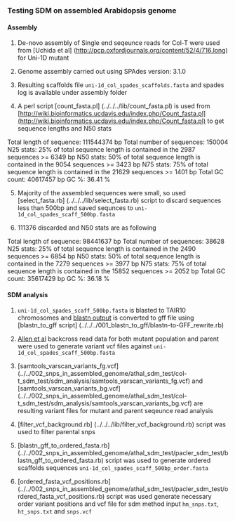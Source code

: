 ### Testing SDM on assembled Arabidopsis genome

#### Assembly

1. De-novo assembly of Single end seqeunce reads for Col-T were used from [Uchida et al] (http://pcp.oxfordjournals.org/content/52/4/716.long) for Uni-1D mutant

2. Genome assembly carried out using SPAdes version: 3.1.0

3. Resulting scaffolds file `uni-1d_col_spades_scaffolds.fasta` and spades log is available under assembly folder

4. A perl script [count\_fasta.pl] (../../../lib/count_fasta.pl) is used from [http://wiki.bioinformatics.ucdavis.edu/index.php/Count_fasta.pl](http://wiki.bioinformatics.ucdavis.edu/index.php/Count_fasta.pl) to get sequence lengths and N50 stats

Total length of sequence:	111544374 bp
Total number of sequences:	150004
N25 stats:			25% of total sequence length is contained in the 2987 sequences >= 6349 bp
N50 stats:			50% of total sequence length is contained in the 9054 sequences >= 3423 bp
N75 stats:			75% of total sequence length is contained in the 21629 sequences >= 1401 bp
Total GC count:			40617457 bp
GC %:				36.41 %
 
5. Majority of the assembled sequences were small, so used [select\_fasta.rb] (../../../lib/select_fasta.rb) script to discard sequences less than 500bp and saved sequnces to `uni-1d_col_spades_scaff_500bp.fasta`

6. 111376 discarded and N50 stats are as following

Total length of sequence:	98441637 bp
Total number of sequences:	38628
N25 stats:			25% of total sequence length is contained in the 2490 sequences >= 6854 bp
N50 stats:			50% of total sequence length is contained in the 7279 sequences >= 3977 bp
N75 stats:			75% of total sequence length is contained in the 15852 sequences >= 2052 bp
Total GC count:			35617429 bp
GC %:				36.18 %


#### SDM analysis

1. `uni-1d_col_spades_scaff_500bp.fasta` is blasted to TAIR10 chromosomes and [blastn output](col_spades500bp_vs_col0.blastn) is converted to gff file using [blastn_to_gff script] (../../../001_blastn_to_gff/blastn-to-GFF_rewrite.rb)

2. [Allen et al](http://journal.frontiersin.org/article/10.3389/fpls.2013.00362/full) backcross read data for both mutant population and parent were used to generate variant vcf files against `uni-1d_col_spades_scaff_500bp.fasta`

3. [samtools_varscan_variants_fg.vcf] (../../002_snps_in_assembled_genome/athal_sdm_test/col-t_sdm_test/sdm_analysis/samtools_varscan_variants_fg.vcf) and [samtools_varscan_variants_bg.vcf] (../../002_snps_in_assembled_genome/athal_sdm_test/col-t_sdm_test/sdm_analysis/samtools_varscan_variants_bg.vcf) are resulting variant files for mutant and parent seqeunce read analysis

4. [filter_vcf_background.rb] (../../../lib/filter_vcf_background.rb) script was used to filter parental snps

5. [blastn_gff_to_ordered_fasta.rb] (../../002_snps_in_assembled_genome/athal_sdm_test/pacler_sdm_test/blastn_gff_to_ordered_fasta.rb) script was used to generate ordered scaffolds sequences `uni-1d_col_spades_scaff_500bp_order.fasta` 

6. [ordered_fasta_vcf_positions.rb] (../../002_snps_in_assembled_genome/athal_sdm_test/pacler_sdm_test/ordered_fasta_vcf_positions.rb) script was used generate necessary order variant positions and vcf file for sdm method input `hm_snps.txt`, `ht_snps.txt` and `snps.vcf`



